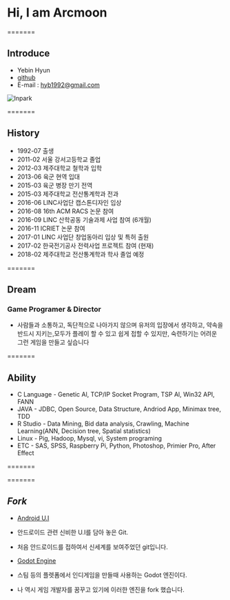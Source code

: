 # Hi, I am Arcmoon

=======

## Introduce

* Yebin Hyun
* [github](http://github.com/hyb1992)
* E-mail : hyb1992@gmail.com

![Inpark](http://postfiles3.naver.net/MjAxNzA0MTNfMTE2/MDAxNDkyMDg1MDk5NjMy.RUEZ6fEDPNsf84krz8zhQsWunPMUJT8CUUOmlmJRxtQg.paOapnO346wZAlfPLNGdWsbuVcmaS9xYjvILMF4cxTsg.JPEG.hyb31/20160923_192031.jpg?type=w2 "INpark")

=======

## History

* 1992-07 출생
* 2011-02 서울 강서고등학교 졸업
* 2012-03 제주대학교 철학과 입학
* 2013-06 육군 현역 입대
* 2015-03 육군 병장 만기 전역
* 2015-03 제주대학교 전산통계학과 전과
* 2016-06 LINC사업단 캡스톤디자인 입상
* 2016-08 16th ACM RACS 논문 참여
* 2016-09 LINC 산학공동 기술과제 사업 참여 (6개월)
* 2016-11 ICRIET 논문 참여
* 2017-01 LINC 사업단 창업동아리 입상 및 특허 출원
* 2017-02 한국전기공사 전력사업 프로젝트 참여 (현재)
* 2018-02 제주대학교 전산통계학과 학사 졸업 예정

=======

## Dream

### Game Programer & Director

* 사람들과 소통하고, 독단적으로 나아가지 않으며 유저의 입장에서 생각하고, 약속을 반드시 지키는,모두가 플레이 할 수 있고 쉽게 접할 수 있지만, 숙련하기는 어려운 그런 게임을 만들고 싶습니다

=======

## Ability

* C Language - Genetic Al, TCP/IP Socket Program, TSP Al, Win32 API, FANN
* JAVA - JDBC, Open Source, Data Structure, Andriod App, Minimax tree, TDD
* R Studio - Data Mining, Bid data analysis, Crawling, Machine Learning(ANN, Decision tree, Spatial statistics)
* Linux - Pig, Hadoop, Mysql, vi, System programing
* ETC - SAS, SPSS, Raspberry Pi, Python, Photoshop, Primier Pro, After Effect

=======

=======

## *Fork*

* [Android U.I](https://github.com/wasabeef/awesome-android-ui)
* 안드로이드 관련 신비한 U.I를 담아 놓은 Git.
* 처음 안드로이드를 접하여서 신세계를 보여주었던 git입니다.

* [Godot Engine](https://github.com/godotengine/godot)
* 스팀 등의 플렛폼에서 인디게임을 만들때 사용하는 Godot 엔진이다.
* 나 역시 게임 개발자를 꿈꾸고 있기에 이러한 엔진을 fork 했습니다.
